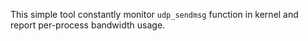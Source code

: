 This simple tool constantly monitor `udp_sendmsg` function in kernel and report per-process bandwidth usage. 